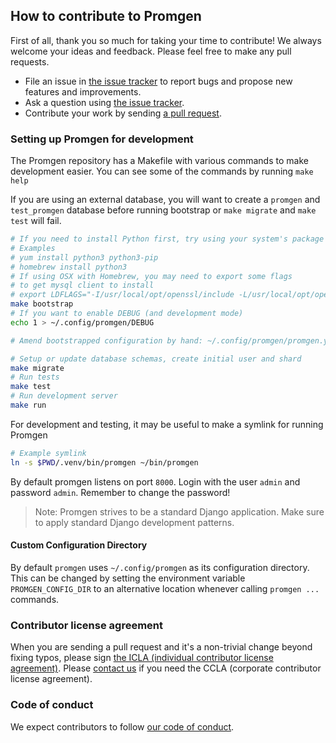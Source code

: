 ## How to contribute to Promgen

First of all, thank you so much for taking your time to contribute! We always welcome your ideas and feedback. Please feel free to make any pull requests.

- File an issue in [the issue tracker](https://github.com/line/promgen/issues) to report bugs and propose new features and improvements.
- Ask a question using [the issue tracker](https://github.com/line/promgen/issues).
- Contribute your work by sending [a pull request](https://github.com/line/promgen/pulls).

### Setting up Promgen for development

The Promgen repository has a Makefile with various commands to make development easier.
You can see some of the commands by running `make help`

If you are using an external database, you will want to create a `promgen` and `test_promgen`
database before running bootstrap or `make migrate` and `make test` will fail.

```bash
# If you need to install Python first, try using your system's package manager
# Examples
# yum install python3 python3-pip
# homebrew install python3
# If using OSX with Homebrew, you may need to export some flags
# to get mysql client to install
# export LDFLAGS="-I/usr/local/opt/openssl/include -L/usr/local/opt/openssl/lib"
make bootstrap
# If you want to enable DEBUG (and development mode)
echo 1 > ~/.config/promgen/DEBUG

# Amend bootstrapped configuration by hand: ~/.config/promgen/promgen.yml

# Setup or update database schemas, create initial user and shard
make migrate
# Run tests
make test
# Run development server
make run
```

For development and testing, it may be useful to make a symlink for running Promgen

```bash
# Example symlink
ln -s $PWD/.venv/bin/promgen ~/bin/promgen 
```

By default promgen listens on port `8000`. Login with the user `admin` and password `admin`.
Remember to change the password!

> Note: Promgen strives to be a standard Django application. Make sure to apply standard Django development patterns.

#### Custom Configuration Directory

By default `promgen` uses `~/.config/promgen` as its configuration directory.
This can be changed by setting the environment variable `PROMGEN_CONFIG_DIR` to an alternative location whenever calling `promgen ...` commands.

### Contributor license agreement

When you are sending a pull request and it's a non-trivial change beyond fixing typos, please sign
[the ICLA (individual contributor license agreement)](https://cla-assistant.io/line/promgen).
Please [contact us](mailto:dl_oss_dev@linecorp.com) if you need the CCLA (corporate contributor license agreement).

### Code of conduct

We expect contributors to follow [our code of conduct](https://github.com/line/promgen/blob/master/CODE_OF_CONDUCT.md).
